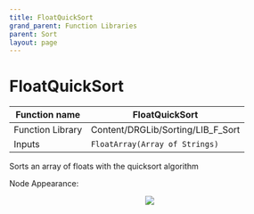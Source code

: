 ```yaml
---
title: FloatQuickSort
grand_parent: Function Libraries
parent: Sort
layout: page
---
```


# FloatQuickSort

| Function name | FloatQuickSort |
| --- | --- |
| Function Library | Content/DRGLib/Sorting/LIB_F_Sort |
| Inputs | `FloatArray(Array of Strings)` |

Sorts an array of floats with the quicksort algorithm

Node Appearance: 
<p align="center">
<img src="https://github.com/SamsDRGMods/WikiMedia/blob/main/DRGLib/FullDocs/FunctionLibs/Sort/FloatQuickSortImage.png?raw=true">
</p>

